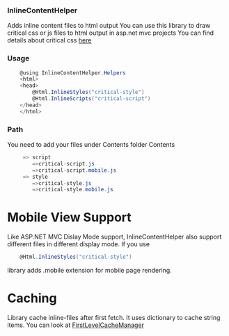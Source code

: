 ### InlineContentHelper
Adds inline content files to html output
You can use this library to draw critical css or js files to html output in asp.net mvc projects
You can find details about critical css [here](https://github.com/addyosmani/critical)

### Usage

```csharp
	@using InlineContentHelper.Helpers
	<html>
	<head>
		@Html.InlineStyles("critical-style")
		@Html.InlineScripts("critical-script")
	</head>
	</html>
```
### Path
You need to add your files under Contents folder
Contents
```csharp
	 => script
		=>critical-script.js
		=>critical-script.mobile.js
	 => style
		=>critical-style.js
		=>critical-style.mobile.js
```
# Mobile View Support
Like ASP.NET MVC Dislay Mode support, InlineContentHelper also support different files in different display mode.
If you use 
```csharp
	@Html.InlineStyles("critical-style")
```
library adds .mobile extension for mobile page rendering.

# Caching
Library cache inline-files after first fetch. It uses dictionary to cache string items. You can look at [FirstLevelCacheManager](https://github.com/ibrahimozgon/InlineContentHelper/blob/master/InlineContentHelper/CacheManagers/FirstLevelCacheManager.cs)
